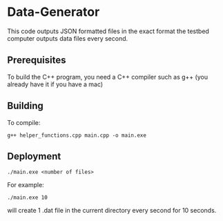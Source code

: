 # Data-Generator 

This code outputs JSON formatted files in the exact format the testbed computer outputs data files every second. 

## Prerequisites 

To build the C++ program, you need a C++ compiler such as g++ (you already have it if you have a mac)

## Building

To compile:

```
g++ helper_functions.cpp main.cpp -o main.exe
```

## Deployment

```
./main.exe <number of files>
``` 

For example:

```
./main.exe 10
```
will create 1 .dat file in the current directory every second for 10 seconds. 


